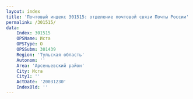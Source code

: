 ```yaml
---
layout: index
title: 'Почтовый индекс 301515: отделение почтовой связи Почты России'
permalink: /301515/
data:
    Index: 301515
    OPSName: Иста
    OPSType: О
    OPSSubm: 301439
    Region: 'Тульская область'
    Autonom: ''
    Area: 'Арсеньевский район'
    City: Иста
    City1: ''
    ActDate: '20031230'
    IndexOld: ''
---
```

